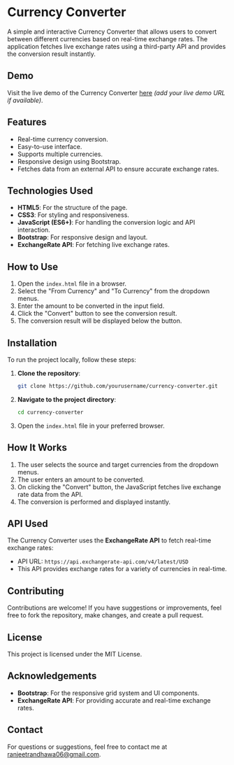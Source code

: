 # Currency Converter

A simple and interactive Currency Converter that allows users to convert between different currencies based on real-time exchange rates. The application fetches live exchange rates using a third-party API and provides the conversion result instantly.

## Demo

Visit the live demo of the Currency Converter [here](#) *(add your live demo URL if available)*.

## Features

- Real-time currency conversion.
- Easy-to-use interface.
- Supports multiple currencies.
- Responsive design using Bootstrap.
- Fetches data from an external API to ensure accurate exchange rates.

## Technologies Used

- **HTML5**: For the structure of the page.
- **CSS3**: For styling and responsiveness.
- **JavaScript (ES6+)**: For handling the conversion logic and API interaction.
- **Bootstrap**: For responsive design and layout.
- **ExchangeRate API**: For fetching live exchange rates.

## How to Use

1. Open the `index.html` file in a browser.
2. Select the "From Currency" and "To Currency" from the dropdown menus.
3. Enter the amount to be converted in the input field.
4. Click the "Convert" button to see the conversion result.
5. The conversion result will be displayed below the button.

## Installation

To run the project locally, follow these steps:

1. **Clone the repository**:
    ```bash
    git clone https://github.com/yourusername/currency-converter.git
    ```

2. **Navigate to the project directory**:
    ```bash
    cd currency-converter
    ```

3. Open the `index.html` file in your preferred browser.

## How It Works

1. The user selects the source and target currencies from the dropdown menus.
2. The user enters an amount to be converted.
3. On clicking the "Convert" button, the JavaScript fetches live exchange rate data from the API.
4. The conversion is performed and displayed instantly.

## API Used

The Currency Converter uses the **ExchangeRate API** to fetch real-time exchange rates:
- API URL: `https://api.exchangerate-api.com/v4/latest/USD`
- This API provides exchange rates for a variety of currencies in real-time.

## Contributing

Contributions are welcome! If you have suggestions or improvements, feel free to fork the repository, make changes, and create a pull request.

## License

This project is licensed under the MIT License.

## Acknowledgements

- **Bootstrap**: For the responsive grid system and UI components.
- **ExchangeRate API**: For providing accurate and real-time exchange rates.

## Contact

For questions or suggestions, feel free to contact me at [ranjeetrandhawa06@gmail.com](mailto:ranjeetrandhawa06@gmail.com).
